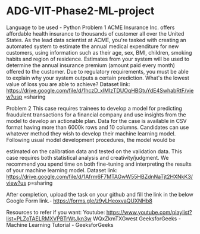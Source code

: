 # ADG-VIT-Phase2-ML-project


Language to be used - Python
Problem 1
ACME Insurance Inc. offers affordable health insurance to thousands of customer
all over the United States. As the lead data scientist at ACME, you're tasked with
creating an automated system to estimate the annual medical expenditure for
new customers, using information such as their age, sex, BMI, children, smoking
habits and region of residence.
Estimates from your system will be used to determine the annual insurance
premium (amount paid every month) offered to the customer. Due to regulatory
requirements, you must be able to explain why your system outputs a certain
prediction.
What's the lowest value of loss you are able to achieve?
Dataset link:
https://drive.google.com/file/d/1hczD_xlMIzTDUOqHBGtuYdE4SwhabRtF/view?usp
=sharing

Problem 2
This case requires trainees to develop a model for predicting fraudulent
transactions for a financial company and use insights from the model to
develop an actionable plan. Data for the case is available in CSV format having
more than 6000k rows and 10 columns.
Candidates can use whatever method they wish to develop their machine learning
model. Following usual model development procedures, the model would be

estimated on the calibration data and tested on the validation data. This case
requires both statistical analysis and creativity/judgment. We recommend you
spend time on both fine-tuning and interpreting the results of your machine learning
model.
Dataset link:
https://drive.google.com/file/d/1Afrm6F7MTAGwW55HBZdnNaTjt2HXNkK3/view?us
p=sharing

After completion, upload the task on your github and fill the link in the below Google
Form link.- https://forms.gle/z9yLHeoxvaQUXNHb8

Resources to refer if you want:
Youtube:
https://www.youtube.com/playlist?list=PLZoTAELRMXVPBTrWtJkn3w
WQxZkmTXGwest
GeeksforGeeks - Machine Learning Tutorial - GeeksforGeeks
